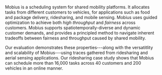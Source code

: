 Mobius is a scheduling system for shared mobility platforms. It allocates
tasks from different customers to vehicles, for applications such as
food and package delivery, ridesharing, and mobile sensing. Mobius uses
guided optimization to achieve both _high throughput_ and _fairness_ across
customers. Mobius supports spatiotemporally-diverse and dynamic customer
demands, and provides a principled method to navigate inherent tradeoffs
between fairness and throughput caused by shared mobility.

Our evaluation demonstrates these properties---along with the versatitlity
and scalability of Mobius---using traces gathered from ridesharing and aerial
sensing applications. Our ridesharing case study shows that Mobius can
schedule more than 16,000 tasks across 40 customers and 200 vehicles in
an online manner.

